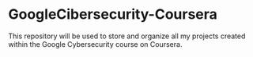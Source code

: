 # GoogleCibersecurity-Coursera
This repository will be used to store and organize all my projects created within the Google Cybersecurity course on Coursera.
